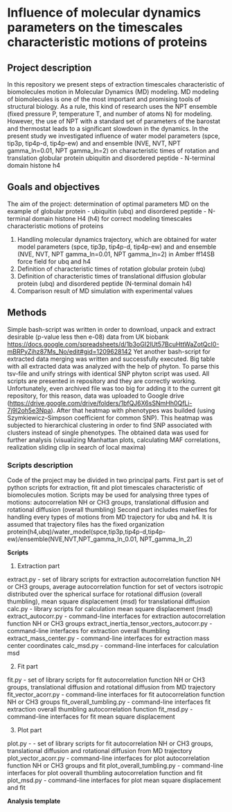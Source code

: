 # Influence of molecular dynamics parameters on the timescales characteristic motions of proteins

## Project description

In this repository we present steps of extraction timescales characteristic of biomolecules motion in Molecular Dynamics (MD) modeling.
MD modeling of biomolecules is one of the most important and promising tools of structural biology. 
As a rule, this kind of research uses the NPT ensemble (fixed pressure P, temperature T, and number of atoms N) for modeling. 
However, the use of NPT with a standard set of parameters of the barostat and thermostat leads to a significant slowdown in the dynamics.
In the present study we investigated influence of water model parameters (spce, tip3p, tip4p-d, tip4p-ew) and
and ensemble (NVE, NVT, NPT gamma_ln=0.01,  NPT gamma_ln=2) on characteristic times of rotation and translation globular protein ubiquitin and disordered peptide - N-terminal domain histone h4

## Goals and objectives

The aim of the project: determination of optimal parameters MD on the example of globular protein - ubiquitin (ubq) and
disordered peptide - N-terminal domain histone H4 (h4) for correct modeling timescales characteristic motions of proteins

1) Handling molecular dynamics trajectory, which are obtained for water model parameters (spce, tip3p, tip4p-d, tip4p-ew) and
and ensemble (NVE, NVT, NPT gamma_ln=0.01,  NPT gamma_ln=2) in Amber ff14SB force field for ubq and h4
2) Definition of characteristic times of rotation globular protein (ubq)
3) Definition of characteristic times of translational diffusion globular protein (ubq) and disordered peptide (N-terminal domain h4)
4) Comparison result of MD simulation with experimental values

## Methods

Simple bash-script was written in order to download, unpack and extract desirable (p-value less then e-08) data from UK biobank 
https://docs.google.com/spreadsheets/d/1b3oGI2lUt57BcuHttWaZotQcI0-mBRPyZihz87Ms_No/edit#gid=1209628142
Yet another bash-script for extracted data merging was written and successfully executed. 
Big table with all extracted data was analyzed with the help of phyton. To parse this tsv-file and unify strings with identical SNP phyton script was used.
All scripts are presented in repository and they are correctly working. 
Unfortunately, even archived file was too big for adding it to the current git repository, for this reason, data was uploaded to Google drive
(https://drive.google.com/drive/folders/1bfQJ6X6sSNmHh0QfLi-7j9l2oh5e3Npa).	
After that heatmap with phenotypes was builded (using Szymkiewicz–Simpson coefficient for common SNP).
This heatmap was subjected to hierarchical clustering in order to find SNP associated with clusters instead of single phenotypes.
The obtained data was used for further analysis (visualizing Manhattan plots, calculating MAF correlations, realization sliding clip in search of local maxima)

### Scripts description
Code of the project may be divided in two principal parts. 
First part is set of python scripts for extraction, fit and plot timescales characteristic of biomolecules motion. 
Scripts may be used for analysing three types of motions: autocorrelation NH or CH3 groups, translational diffusion and rotational diffusion (overall thumbling)
Second part includes makefiles for handling every types of motions from MD trajectory for ubq and h4. It is assumed that trajectory files has the fixed organization
protein(h4,ubq)/water_model(spce,tip3p,tip4p-d,tip4p-ew)/ensemble(NVE,NVT,NPT_gamma_ln_0.01, NPT_gamma_ln_2)

**Scripts**
 
1) Extraction part

extract.py - set of library scripts for extraction autocorrelation function NH or CH3 groups, 
             average autocorrelation function for set of vectors isotropic distributed over the spherical surface for rotational diffusion (overall thumbling),
             mean square displacement (msd) for translational diffusion
calc.py - library scripts for calculation mean square displacement (msd)
extract_autocorr.py - command-line interfaces for extraction autocorrelation function NH or CH3 groups
extract_inertia_tensor_vectors_autocorr.py - command-line interfaces for extraction overall thumbling 
extract_mass_center.py - command-line interfaces for extraction mass center coordinates
calc_msd.py - command-line interfaces for calculation msd

2) Fit part

fit.py - set of library scripts for fit autocorrelation function NH or CH3 groups, translational diffusion and rotational diffusion from MD trajectory
fit_vector_acorr.py - command-line interfaces for fit autocorrelation function NH or CH3 groups
fit_overall_tumbling.py - command-line interfaces fit extraction overall thumbling autocorrelation function
fit_msd.py - command-line interfaces for fit mean square displacement


3) Plot part

plot.py - - set of library scripts for fit autocorrelation NH or CH3 groups, translational diffusion and rotational diffusion from MD trajectory
plot_vector_acorr.py - command-line interfaces for plot autocorrelation function NH or CH3 groups and fit
plot_overall_tumbling.py - command-line interfaces for plot ooverall thumbling autocorrelation function and fit
plot_msd.py - command-line interfaces for plot mean square displacement and fit

**Analysis template**

